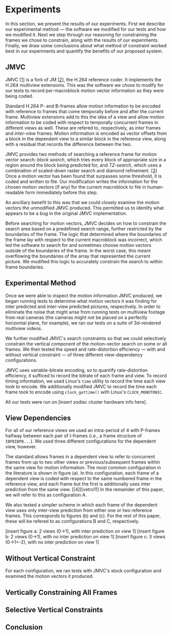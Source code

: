 Experiments
===========

In this section, we present the results of our experiments. First we describe
our experimental method &mdash; the software we modified for our tests and how
we modified it. Next we step through our reasoning for constraining the frames
we chose to constrain, along with the results of our experiments. Finally, we
draw some conclusions about what method of constraint worked best in our
experiments and quantify the benefits of our proposed system.

JMVC
----

JMVC [\[1\]][schwarz10] is a fork of JM [\[2\]][suehring15], the H.264 reference
coder. It implements the H.264 multiview extensions. This was the software we
chose to modify for our tests to record per-macroblock motion vector information
as they were being coded.

Standard H.264 P- and B-frames allow motion information to be encoded with
reference to frames that come temporally before and after the current frame.
Multiview extensions add to this the idea of a view and allow motion information
to be coded with respect to temporally concurrent frames in different views as
well. These are refered to, respectively, as *inter* frames and *inter-view*
frames. Motion information is encoded as vector offsets from a block in the
dependent view to a similar block in the reference view, along with a residual
that records the difference between the two.

JMVC provides two methods of searching a reference frame for motion vector
search: *block search*, which tries every block of appropriate size in a region
around the block being predicted for, and *TZ-search*, which uses a combination
of scaled-down raster search and diamond refinement. [\[3\]][purnachand12]
Once a motion vector has been found that surpasses some threshold, it is coded
and written to file. Our modification writes the information for the chosen
motion vectors (if any) for the current macroblock to file in human-readable
form immediately before this step.

An ancillary benefit to this was that we could closely examine the motion
vectors the unmodified JMVC produced. This permitted us to identify what
appears to be a bug in the original JMVC implementation.

Before searching for motion vectors, JMVC decides on how to constrain the search
area based on a predefined search range, further restricted by the boundaries of
the frame. The logic that determined where the boundaries of the frame lay with
respect to the current macroblock was incorrect, which led the software to
search for and sometimes choose motion vectors outside of the boundaries of the
frame. In the worst case, this meant overflowing the boundaries of the array
that represented the current picture. We modified this logic to accurately
constrain the search to within frame boundaries.

Experimental Method
-------------------

Once we were able to inspect the motion information JMVC produced, we began
running tests to determine what motion vectors it was finding for inter
predicted and inter-view predicted pictures, respectively. In order to eliminate
the noise that might arise from running tests on multiview footage from real
cameras (the cameras might not be placed on a perfectly horizontal plane, for
example), we ran our tests on a suite of 3d-rendered multiview videos.

We further modified JMVC's search constraints so that we could selectively
constrain the vertical component of the motion-vector search on some or all
frames. We then tested the speed and rate-distortion efficiency &mdash; with and
without vertical constraint &mdash; of three different view-dependency
configurations.

JMVC uses variable-bitrate encoding, so to quantify rate-distortion efficiency,
it sufficed to record the bitrate of each frame and view. To record timing
information, we used Linux's `time` utility to record the time each view took
to encode. We additionally modified JMVC to record the time each frame took to
encode using `clock_gettime()` with Linux's `CLOCK_MONOTONIC`.

All our tests were run on [insert zodiac cluster hardware info here].

View Dependencies
-----------------

For all of our reference views we used an intra-period of 4 with P-frames
halfway between each pair of I-frames (i.e., a frame structure of
`IBPBIBPB...`). We used three different configurations for the dependent
view, however.

The standard allows frames in a dependent view to refer to concurrent frames
from up to two other views or previous/subsequent frames within the same view
for motion information. The most common configuration in the literature is shown
in figure (a). In this configuration, each frame of a dependent view is coded
with respect to the same numbered frame in the reference view, and each frame
but the first is additionally uses inter prediction from the same
view. [\[4\]][vetro11] In the remainder of this paper, we will refer to this as
configuration A.

We also tested a simpler scheme in which each frame of the dependent view uses
only inter-view prediction from either one or two reference frames. This
corresponds to figures (b) and (c). For the rest of this paper, these will be
refered to as configurations B and C, respectively.

<span align=center>
[insert figure a: 2 views (0->1), with inter prediction on view 1]
</span>

<span align=center>
[insert figure b: 2 views (0->1), with no inter prediction on view 1]
</span>

<span align=center>
[insert figure c: 3 views (0->1<-2), with no inter prediction on view 1]
</span>

Without Vertical Constraint
---------------------------

For each configuration, we ran tests with JMVC's stock configuration and
examined the motion vectors it produced.

Vertically Constraining All Frames
----------------------------------

Selective Vertical Constraints
------------------------------

Conclusion
----------

[schwarz10]: references.md#schwarz10
[suehring15]: references.md#suehring15
[purnachand12]: references.md#purnachand12
